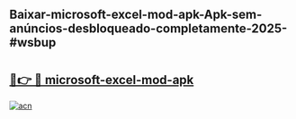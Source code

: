 ## Baixar-microsoft-excel-mod-apk-Apk-sem-anúncios-desbloqueado-completamente-2025-#wsbup

# <h2><a href="https://ainizakaria.my?title=microsoft-excel-mod-apk&ref=22M">🔗👉 🔴 microsoft-excel-mod-apk</a></h2>

[![acn](https://github.com/user-attachments/assets/0f9c940e-d8b0-45ae-aac7-cd30a18b3e1c)](https://ainizakaria.my?title=microsoft-excel-mod-apk&ref=22M)


